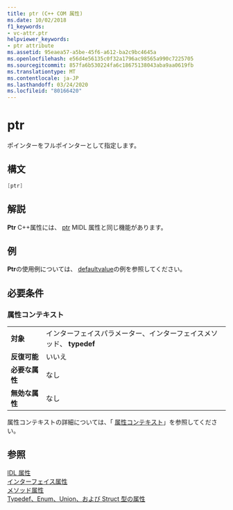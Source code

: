 ```yaml
---
title: ptr (C++ COM 属性)
ms.date: 10/02/2018
f1_keywords:
- vc-attr.ptr
helpviewer_keywords:
- ptr attribute
ms.assetid: 95eaea57-a5be-45f6-a612-ba2c9bc4645a
ms.openlocfilehash: e56d4e56135c0f32a1796ac98565a990c7225705
ms.sourcegitcommit: 857fa6b530224fa6c18675138043aba9aa0619fb
ms.translationtype: MT
ms.contentlocale: ja-JP
ms.lasthandoff: 03/24/2020
ms.locfileid: "80166420"
---
```

# <a name="ptr"></a>ptr

ポインターをフルポインターとして指定します。

## <a name="syntax"></a>構文

```cpp
[ptr]
```

## <a name="remarks"></a>解説

**Ptr** C++属性には、 [ptr](/windows/win32/Midl/ptr) MIDL 属性と同じ機能があります。

## <a name="example"></a>例

**Ptr**の使用例については、 [defaultvalue](defaultvalue.md)の例を参照してください。

## <a name="requirements"></a>必要条件

### <a name="attribute-context"></a>属性コンテキスト

|||
|-|-|
|**対象**|インターフェイスパラメーター、インターフェイスメソッド、 **typedef**|
|**反復可能**|いいえ|
|**必要な属性**|なし|
|**無効な属性**|なし|

属性コンテキストの詳細については、「 [属性コンテキスト](cpp-attributes-com-net.md#contexts)」を参照してください。

## <a name="see-also"></a>参照

[IDL 属性](idl-attributes.md)<br/>
[インターフェイス属性](interface-attributes.md)<br/>
[メソッド属性](method-attributes.md)<br/>
[Typedef、Enum、Union、および Struct 型の属性](typedef-enum-union-and-struct-attributes.md)
